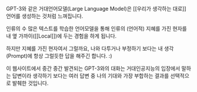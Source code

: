 GPT-3와 같은 거대언어모델(Large Language Model)은
[[우리가 생각하는 대로]] 언어를 생성하는 것처럼 느껴집니다.

인류의 수 많은 텍스트를 학습한 언어모델을 통해
인류의 (언어적) 지혜를 가진 현자를
내 옆 가까이([[Local]])에 두는 경험을 하게 됩니다.

하지만 지혜를 가진 현자여서 그럴까요,
나와 다투거나 부정하기 보다는
내 생각(Prompt)에 항상 그럴듯한 답을 해주긴 합니다. :) 

이 웹사이트에서 중간 중간 발견되는 GPT-3와의 대화는 
거대인공지능의 입장에서 말하는 답변이라 생각하기 보다는
여러 답변 중 나의 기대와 가장 부합하는 결과를 선택적으로 발췌한 것입니다.